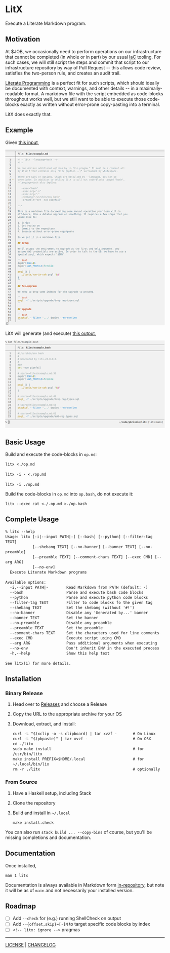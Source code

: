 # LitX

Execute a Literate Markdown program.

## Motivation

At $JOB, we occasionally need to perform operations on our infrastructure that
cannot be completed (in whole or in part) by our usual [IaC][] tooling. For such
cases, we will still script the steps and commit that script to our
infrastructure repository by way of Pull Request -- this allows code review,
satisfies the two-person rule, and creates an audit trail.

[iac]: https://en.wikipedia.org/wiki/Infrastructure_as_code

[Literate Programming][literate] is a perfect fit for such scripts, which should
ideally be documented with context, warnings, and other details -- in a
maximally-readable format. A markdown file with the script embedded as
code-blocks throughout works well, but we still want to be able to execute those
code-blocks exactly as written without error-prone copy-pasting into a terminal.

[literate]: https://en.wikipedia.org/wiki/Literate_programming

LitX does exactly that.

## Example

Given [this input][input],

[input]: ./files/example.md

![](./files/example-md.png)

LitX will generate (and execute) [this output][output],

[output]: ./files/example.bash

![](./files/example-bash.png)

## Basic Usage

Build and execute the code-blocks in `op.md`:

```console
litx <./op.md

litx -i - <./op.md

litx -i ./op.md
```

Build the code-blocks in `op.md` into `op.bash`, do not execute it:

```console
litx --exec cat <./.op.md >./op.bash
```

## Complete Usage

```console
% litx --help
Usage: litx [-i|--input PATH|-] [--bash] [--python] [--filter-tag TEXT] 
            [--shebang TEXT] [--no-banner] [--banner TEXT] [--no-preamble] 
            [--preamble TEXT] [--comment-chars TEXT] [--exec CMD] [--arg ARG] 
            [--no-env]
  Execute Literate Markdown programs

Available options:
  -i,--input PATH|-        Read Markdown from PATH (default: -)
  --bash                   Parse and execute bash code blocks
  --python                 Parse and execute python code blocks
  --filter-tag TEXT        Filter to code blocks fo the given tag
  --shebang TEXT           Set the shebang (without '#!')
  --no-banner              Disable any 'Generated by...' banner
  --banner TEXT            Set the banner
  --no-preamble            Disable any preamble
  --preamble TEXT          Set the preamble
  --comment-chars TEXT     Set the characters used for line comments
  --exec CMD               Execute script using CMD
  --arg ARG                Pass additional arguments when executing
  --no-env                 Don't inherit ENV in the executed process
  -h,--help                Show this help text

See litx(1) for more details.
```

## Installation

### Binary Release

1. Head over to [Releases](/releases) and choose a Release
1. Copy the URL to the appropriate archive for your OS
1. Download, extract, and install:

   ```console
   curl -L "$(xclip -o -s clipboard) | tar xvzf -       # On Linux
   curl -L "$(pbpaste)" | tar xvzf -                    # On OSX
   cd ./litx
   sudo make install                                    # for /usr/bin/litx
   make install PREFIX=$HOME/.local                     # for ~/.local/bin/lix
   rm -r ./litx                                         # optionally
   ```

### From Source

1. Have a Haskell setup, including Stack
1. Clone the repository
1. Build and install in `~/.local`

   ```console
   make install.check
   ```

You can also run `stack build ... --copy-bins` of course, but you'll be missing
completions and documentation.

## Documentation

Once installed,

```
man 1 litx
```

Documentation is always available in Markdown form [in-repository](./doc/), but
note it will be as of `main` and not necessarily your installed version.

## Roadmap

- [ ] Add `--check` for (e.g.) running ShellCheck on output
- [ ] Add `--{offset,skip}=[-]N` to target specific code blocks by index
- [ ] `<!-- litx: ignore -->` pragmas

---

[LICENSE](./LICENSE) | [CHANGELOG](./CHANGELOG.md)
